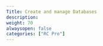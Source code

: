 ```yaml
---
Title: Create and manage Databases
description: 
weight: 70
alwaysopen: false
categories: ["RC Pro"]
---
```


